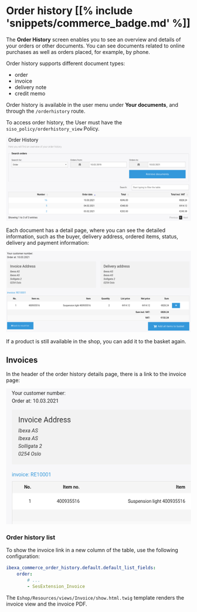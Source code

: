 # Order history [[% include 'snippets/commerce_badge.md' %]]

The **Order History** screen enables you to see an overview and details of your orders or other documents.
You can see documents related to online purchases as well as orders placed, for example, by phone.

Order history supports different document types:

- order
- invoice
- delivery note
- credit memo

Order history is available in the user menu under **Your documents**,
and through the `/orderhistory` route.

To access order history, the User must have the `siso_policy/orderhistory_view` Policy.

![](../img/orderhistory.png)

Each document has a detail page, where you can see the detailed information, such as the buyer, delivery address, ordered items, status, delivery and payment information:

![](../img/orderhistory_detail.png)

If a product is still available in the shop, you can add it to the basket again. 

## Invoices

In the header of the order history details page, there is a link to the invoice page:

![](../img/orderhistory_invoice.png)

### Order history list

To show the invoice link in a new column of the table, use the following configuration:

``` yaml
ibexa_commerce_order_history.default.default_list_fields:
    order:  
        # ...
        - SesExtension_Invoice
```

The `Eshop/Resources/views/Invoice/show.html.twig` template renders the invoice view and the invoice PDF.
